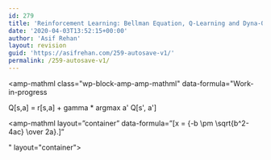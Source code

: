 ```yaml
---
id: 279
title: 'Reinforcement Learning: Bellman Equation, Q-Learning and Dyna-Q'
date: '2020-04-03T13:52:15+00:00'
author: 'Asif Rehan'
layout: revision
guid: 'https://asifrehan.com/259-autosave-v1/'
permalink: /259-autosave-v1/
---
```


<amp-mathml class="wp-block-amp-amp-mathml" data-formula="Work-in-progress

Q[s,a] = r[s,a] + gamma * argmax a' Q[s', a']

<amp-mathml
layout=”container”
data-formula=”\[x = {-b \pm \sqrt{b^2-4ac} \over 2a}.\]”
>
</amp-mathml>" layout="container"></amp-mathml>